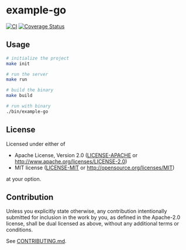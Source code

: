 # example-go

[![CI](https://github.com/x-pt/example-go/workflows/CI/badge.svg)](https://github.com/x-pt/example-go/actions)
[![Coverage Status](https://coveralls.io/repos/github/x-pt/example-go/badge.svg?branch=main)](https://coveralls.io/github/x-pt/example-go?branch=main)

## Usage

```bash
# initialize the project
make init

# run the server
make run

# build the binary
make build

# run with binary
./bin/example-go
```

## License

Licensed under either of

 * Apache License, Version 2.0
   ([LICENSE-APACHE](LICENSE-APACHE) or http://www.apache.org/licenses/LICENSE-2.0)
 * MIT license
   ([LICENSE-MIT](LICENSE-MIT) or http://opensource.org/licenses/MIT)

at your option.

## Contribution

Unless you explicitly state otherwise, any contribution intentionally submitted
for inclusion in the work by you, as defined in the Apache-2.0 license, shall be
dual licensed as above, without any additional terms or conditions.

See [CONTRIBUTING.md](CONTRIBUTING.md).

